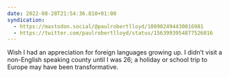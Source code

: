 ```yaml
---
date: 2022-08-28T21:54:36.810+01:00
syndication:
  - https://mastodon.social/@paulrobertlloyd/108902494430016981
  - https://twitter.com/paulrobertlloyd/status/1563993954877526016
---
```

Wish I had an appreciation for foreign languages growing up. I didn’t visit a non-English speaking county until I was 26; a holiday or school trip to Europe may have been transformative.
